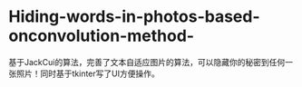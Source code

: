 # Hiding-words-in-photos-based-onconvolution-method-
基于JackCui的算法，完善了文本自适应图片的算法，可以隐藏你的秘密到任何一张照片！同时基于tkinter写了UI方便操作。
